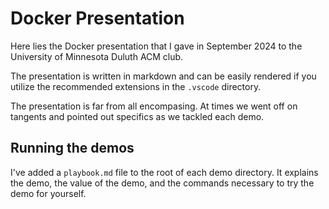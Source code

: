 # Docker Presentation

Here lies the Docker presentation that I gave in September 2024 to the University of Minnesota Duluth ACM club.

The presentation is written in markdown and can be easily rendered if you utilize the recommended extensions in the `.vscode` directory.

The presentation is far from all encompasing. At times we went off on tangents and pointed out specifics as we tackled each demo.

## Running the demos

I've added a `playbook.md` file to the root of each demo directory. It explains the demo, the value of the demo, and the commands necessary to try the demo for yourself.
